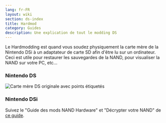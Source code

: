 ```yaml
---
lang: fr-FR
layout: wiki
section: ds-index
title: Hardmod
category: Guides
description: Une explication de tout le modding DS
---
```


Le Hardmodding est quand vous soudez physiquement la carte mère de la Nintendo DSi à un adaptateur de carte SD afin d'être lu sur un ordinateur. Ceci est utile pour restaurer les sauvegardes de la NAND, pour visualiser la NAND sur votre PC, etc...
### Nintendo DS
![Carte mère DS originale avec points étiquetés](https://media.discordapp.net/attachments/547986366357700620/736370094392999947/mobo_pinout.png)

### Nintendo DSi
Suivez le "Guide des mods NAND Hardware" et "Décrypter votre NAND" de [ce guide](https://gbatemp.net/threads/dsi-downgrading-the-complete-guide.393682/).
